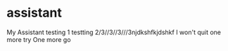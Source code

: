 # assistant
My Assistant
testing 1
testting 2/3//3//3///3njdkshfkjdshkf
I won't quit
one more try
One more go
